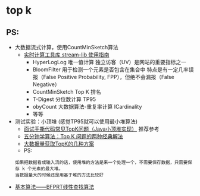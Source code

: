 # top k

## PS:
- 大数据流式计算，使用CountMinSketch算法
    - [实时计算工具库 stream-lib 使用指南](https://blog.csdn.net/zjerryj/article/details/77628694)
        - HyperLogLog 唯一值计算  独立访客（UV）是网站的重要指标之一
        - BloomFilter 用于检测一个元素是否包含在集合中 特点是有一定几率误报（False Positive Probability, FPP），但绝不会漏报（False Negative）
        - CountMinSketch Top K 排名
        - T-Digest 分位数计算 TP95
        - obyCount 大数据算法-重复率计算 ICardinality
        - 等等
- 测试实验：小顶堆  (感觉TP95就可以使用最小堆算法)
    - [面试手撕代码常见TopK问题（Java小顶堆实现）](https://blog.csdn.net/qq_30242987/article/details/104800716) 推荐参考
    - [五分钟学算法：Top K 问题的两种经典解法](https://blog.csdn.net/kexuanxiu1163/article/details/105548608) 
    - [大数据量获取TopK的几种方案](https://liyangyang.blog.csdn.net/article/details/82909081)
    - PS:
    ```
    如果把数据看成输入流的话，使用堆的方法是来一个处理一个，不需要保存数据，只需要保存 k 个元素的最大堆。
    当数据量大的时候还是用基于堆的方法比较好
    ```
- [基本算法——BFPRT线性查找算法](https://www.jianshu.com/p/0fb557f3c412)